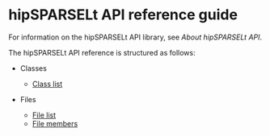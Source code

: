 # hipSPARSELt API reference guide

For information on the hipSPARSELt API library, see
*About hipSPARSELt API*.

The hipSPARSELt API reference is structured as follows:

* Classes
  * [Class list](annotated.html)

* Files
  * [File list](files.html)
  * [File members](globals.html)
